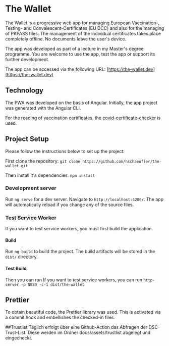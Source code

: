 # The Wallet

The Wallet is a progressive web app for managing European Vaccination-, Testing- and Convalescent-Certificates (EU DCC) and also for the managing of PKPASS files. The management of the individual certificates takes place completely offline. No documents leave the user's device. 

The app was developed as part of a lecture in my Master's degree programme. You are welcome to use the app, test the app or support its further development.

The app can be accessed via the following URL: [https://the-wallet.dev](https://the-wallet.dev)

## Technology
The PWA was developed on the basis of Angular. Initially, the app project was generated with the Angular CLI. 

For the reading  of  vaccination certificates, the [covid-certificate-checker](https://www.npmjs.com/package/covid-certificate-checker) is used.

## Project Setup
Please follow the instructions below to set up the project:

First clone the repository: `git clone https://github.com/hschaeufler/the-wallet.git`

Then install it's dependencies: `npm install`

### Development server

Run `ng serve` for a dev server. Navigate to `http://localhost:4200/`. The app will automatically reload if you change any of the source files.

### Test Service Worker
If you want to test service workers, you must first build the application.

#### Build

Run `ng build` to build the project. The build artifacts will be stored in the `dist/` directory.

#### Test Build

Then you can run If you want to test service workers, you can run ``http-server -p 8080 -c-1 dist/the-wallet``

## Prettier
To obtain beautiful code, the Prettier library was used.  This is activated via a commit hook and embellishes the checked-in files.

##Trustlist
Täglich erfolgt über eine Github-Action das Abfragen der DSC-Trust-List. Diese werden im Ordner docs/assets/trustlist abgelegt und eingecheckt.
